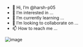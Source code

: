 - 👋 Hi, I’m @harsh-p05
- 👀 I’m interested in ...
- 🌱 I’m currently learning ...
- 💞️ I’m looking to collaborate on ...
- 📫 How to reach me ...

<!---
harsh-p05/harsh-p05 is a ✨ special ✨ repository because its `README.md` (this file) appears on your GitHub profile.
You can click the Preview link to take a look at your changes.
--->
![image](https://github.com/harsh-p05/harsh-p05/assets/134389921/d61c9bed-05fb-4e03-baf3-57229eeea1d8)


